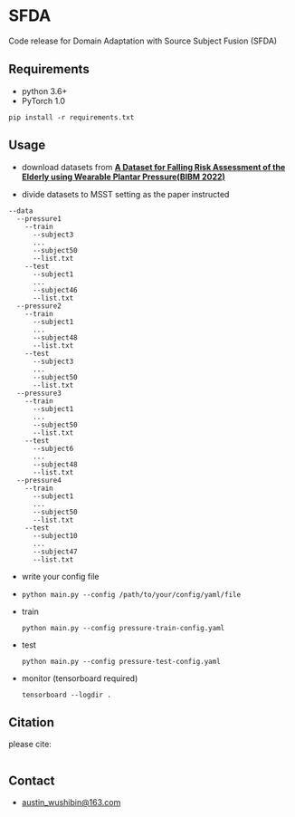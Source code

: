 # SFDA
Code release for Domain Adaptation with Source Subject Fusion (SFDA)

## Requirements
- python 3.6+
- PyTorch 1.0

`pip install -r requirements.txt`

## Usage

- download datasets from **[A Dataset for Falling Risk Assessment of the Elderly using Wearable Plantar Pressure(BIBM 2022)](https://doi.org/10.1109/BIBM55620.2022.9995052)** 

- divide datasets to MSST setting as the paper instructed
```
--data
  --pressure1
    --train
      --subject3
      ...
      --subject50
      --list.txt
    --test
      --subject1
      ...
      --subject46
      --list.txt
  --pressure2
    --train
      --subject1
      ...
      --subject48
      --list.txt
    --test
      --subject3
      ...
      --subject50
      --list.txt
  --pressure3
    --train
      --subject1
      ...
      --subject50
      --list.txt
    --test
      --subject6
      ...
      --subject48
      --list.txt
  --pressure4
    --train
      --subject1
      ...
      --subject50
      --list.txt
    --test
      --subject10
      ...
      --subject47
      --list.txt
```
       
- write your config file

- `python main.py --config /path/to/your/config/yaml/file`

- train

  `python main.py --config pressure-train-config.yaml`

- test

  `python main.py --config pressure-test-config.yaml`
  
- monitor (tensorboard required)

  `tensorboard --logdir .`
  
## Citation
please cite:
```

```

## Contact
- austin_wushibin@163.com
